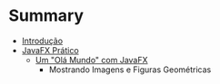 # Summary

* [Introdução](README.md)
* [JavaFX Prático](javafx_pratico.md)
   * [Um "Olá Mundo" com JavaFX](artigos/um_ola_mundo_com_javafx.md)
       * Mostrando Imagens e Figuras Geométricas

